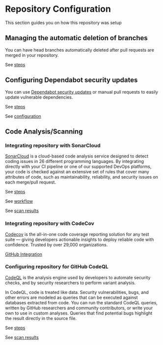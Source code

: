 # Repository Configuration

This section guides you on how this repository was setup

## Managing the automatic deletion of branches
You can have head branches automatically deleted after pull requests are merged in your repository.

See [steps](https://docs.github.com/en/repositories/configuring-branches-and-merges-in-your-repository/configuring-pull-request-merges/managing-the-automatic-deletion-of-branches)

## Configuring Dependabot security updates
You can use [Dependabot security updates](https://docs.github.com/en/code-security/dependabot/dependabot-security-updates/about-dependabot-security-updates) or manual pull requests to easily update vulnerable dependencies.

See [steps](https://docs.github.com/en/code-security/dependabot/dependabot-security-updates/configuring-dependabot-security-updates)

See [configuration](../../.github/dependabot.yml)

## Code Analysis/Scanning
### Integrating repository with SonarCloud
[SonarCloud](https://docs.sonarcloud.io/) is a cloud-based code analysis service designed to detect coding issues in 26 different programming languages. By integrating directly with your CI pipeline or one of our supported DevOps platforms, your code is checked against an extensive set of rules that cover many attributes of code, such as maintainability, reliability, and security issues on each merge/pull request.

See [steps](https://docs.sonarcloud.io/getting-started/github/)

See [workflow](../../.github/workflows/code-scan-sonarcloud.yml)

See [scan results](https://sonarcloud.io/projects)

### Integrating repository with CodeCov
[Codecov](https://about.codecov.io/) is the all-in-one code coverage reporting solution for any test suite — giving developers actionable insights to deploy reliable code with confidence. Trusted by over 29,000 organizations.

[GitHub Integration](https://about.codecov.io/tool/github/)

### Configuring repository for GitHub CodeQL
[CodeQL](https://codeql.github.com/docs/codeql-overview/about-codeql/) is the analysis engine used by developers to automate security checks, and by security researchers to perform variant analysis.

In CodeQL, code is treated like data. Security vulnerabilities, bugs, and other errors are modeled as queries that can be executed against databases extracted from code. You can run the standard CodeQL queries, written by GitHub researchers and community contributors, or write your own to use in custom analyses. Queries that find potential bugs highlight the result directly in the source file.

See [steps](https://docs.github.com/en/code-security/code-scanning/enabling-code-scanning/configuring-default-setup-for-code-scanning#configuring-default-setup-for-a-repository)

See [scan results](https://github.com/paul-gilber/demoapp-backend/security/code-scanning/tools/CodeQL/status/)
